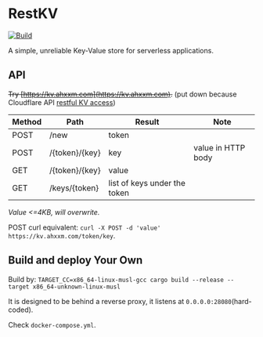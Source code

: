 # RestKV

[![Build](https://github.com/ahxxm/restkv/actions/workflows/rust.yml/badge.svg)](https://github.com/ahxxm/restkv/actions/workflows/rust.yml)

A simple, unreliable Key-Value store for serverless applications.

## API

~~Try [https://kv.ahxxm.com](https://kv.ahxxm.com).~~ (put down because Cloudflare API [restful KV access](https://developers.cloudflare.com/api/operations/workers-kv-namespace-write-key-value-pair-with-metadata))

|Method|Path|Result|Note|
|----|----|----|----|
|POST|/new|token||
|POST|/{token}/{key}|key|value in HTTP body|
|GET|/{token}/{key}|value||
|GET|/keys/{token}|list of keys under the token||

*Value <=4KB, will overwrite.*

POST curl equivalent: `curl -X POST -d 'value' https://kv.ahxxm.com/token/key`.

## Build and deploy Your Own

Build by: `TARGET_CC=x86_64-linux-musl-gcc cargo build --release --target x86_64-unknown-linux-musl`

It is designed to be behind a reverse proxy, it listens at `0.0.0.0:28080`(hard-coded).

Check `docker-compose.yml`.
